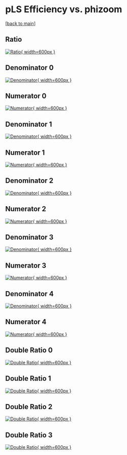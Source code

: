 # pLS Efficiency vs. phizoom

[[back to main](./)]



## Ratio

[![Ratio](../mtv/var/pLS_xtr_0_0_eff_phizoom.png){ width=600px }](../mtv/var/pLS_xtr_0_0_eff_phizoom.pdf)

## Denominator 0

[![Denominator](../mtv/den/pLS_xtr_0_0_eff_phizoom_den0.png){ width=600px }](../mtv/den/pLS_xtr_0_0_eff_phizoom_den0.pdf)

## Numerator 0

[![Numerator](../mtv/num/pLS_xtr_0_0_eff_phizoom_num0.png){ width=600px }](../mtv/num/pLS_xtr_0_0_eff_phizoom_num0.pdf)

## Denominator 1

[![Denominator](../mtv/den/pLS_xtr_0_0_eff_phizoom_den1.png){ width=600px }](../mtv/den/pLS_xtr_0_0_eff_phizoom_den1.pdf)

## Numerator 1

[![Numerator](../mtv/num/pLS_xtr_0_0_eff_phizoom_num1.png){ width=600px }](../mtv/num/pLS_xtr_0_0_eff_phizoom_num1.pdf)

## Denominator 2

[![Denominator](../mtv/den/pLS_xtr_0_0_eff_phizoom_den2.png){ width=600px }](../mtv/den/pLS_xtr_0_0_eff_phizoom_den2.pdf)

## Numerator 2

[![Numerator](../mtv/num/pLS_xtr_0_0_eff_phizoom_num2.png){ width=600px }](../mtv/num/pLS_xtr_0_0_eff_phizoom_num2.pdf)

## Denominator 3

[![Denominator](../mtv/den/pLS_xtr_0_0_eff_phizoom_den3.png){ width=600px }](../mtv/den/pLS_xtr_0_0_eff_phizoom_den3.pdf)

## Numerator 3

[![Numerator](../mtv/num/pLS_xtr_0_0_eff_phizoom_num3.png){ width=600px }](../mtv/num/pLS_xtr_0_0_eff_phizoom_num3.pdf)

## Denominator 4

[![Denominator](../mtv/den/pLS_xtr_0_0_eff_phizoom_den4.png){ width=600px }](../mtv/den/pLS_xtr_0_0_eff_phizoom_den4.pdf)

## Numerator 4

[![Numerator](../mtv/num/pLS_xtr_0_0_eff_phizoom_num4.png){ width=600px }](../mtv/num/pLS_xtr_0_0_eff_phizoom_num4.pdf)

## Double Ratio 0

[![Double Ratio](../mtv/ratio/pLS_xtr_0_0_eff_phizoom_ratio0.png){ width=600px }](../mtv/ratio/pLS_xtr_0_0_eff_phizoom_ratio0.pdf)

## Double Ratio 1

[![Double Ratio](../mtv/ratio/pLS_xtr_0_0_eff_phizoom_ratio1.png){ width=600px }](../mtv/ratio/pLS_xtr_0_0_eff_phizoom_ratio1.pdf)

## Double Ratio 2

[![Double Ratio](../mtv/ratio/pLS_xtr_0_0_eff_phizoom_ratio2.png){ width=600px }](../mtv/ratio/pLS_xtr_0_0_eff_phizoom_ratio2.pdf)

## Double Ratio 3

[![Double Ratio](../mtv/ratio/pLS_xtr_0_0_eff_phizoom_ratio3.png){ width=600px }](../mtv/ratio/pLS_xtr_0_0_eff_phizoom_ratio3.pdf)

